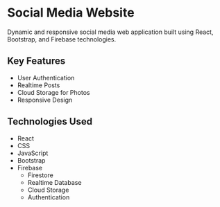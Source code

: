 # Social Media Website

Dynamic and responsive social media web application built using React, Bootstrap, and Firebase technologies.

## Key Features

- User Authentication
- Realtime Posts
- Cloud Storage for Photos
- Responsive Design
  
## Technologies Used

- React
- CSS
- JavaScript
- Bootstrap
- Firebase
  - Firestore
  - Realtime Database
  - Cloud Storage
  - Authentication
